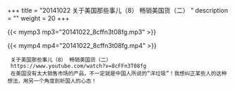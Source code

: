 +++
title = "20141022  关于美国那些事儿（8） 畅销美国货（二） "
description = ""
weight = 20
+++

{{< mymp3 mp3="20141022_8cffn3t08fg.mp3" >}}

{{< mymp4 mp4="20141022_8cffn3t08fg.mp4" >}}

     关于美国那些事儿（8） 畅销美国货（二） 
     https://www.youtube.com/watch?v=8cFFn3T08fg 
     在美国没有太大销售市场的产品，不一定就是中国人所说的“洋垃圾”！我想纠正某些人的这种想法，用另一个角度剖析国人的心态！ 
